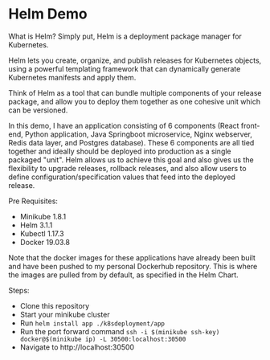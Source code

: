 # Helm Demo

What is Helm? Simply put, Helm is a deployment package manager for Kubernetes.

Helm lets you create, organize, and publish releases for Kubernetes objects, using a powerful templating framework that can dynamically generate Kubernetes manifests and apply them.

Think of Helm as a tool that can bundle multiple components of your release package, and allow you to deploy them together as one cohesive unit which can be versioned.

In this demo, I have an application consisting of 6 components (React front-end, Python application, Java Springboot microservice, Nginx webserver, Redis data layer, and Postgres database). These 6 components are all tied together and ideally should be deployed into production as a single packaged "unit". Helm allows us to achieve this goal and also gives us the flexibility to upgrade releases, rollback releases, and also allow users to define configuration/specification values that feed into the deployed release.

Pre Requisites:
- Minikube 1.8.1
- Helm 3.1.1
- Kubectl 1.17.3
- Docker 19.03.8

Note that the docker images for these applications have already been built and have been pushed to my personal Dockerhub repository. This is where the images are pulled from by default, as specified in the Helm Chart.

Steps:
- Clone this repository
- Start your minikube cluster
- Run `helm install app ./k8sdeployment/app`
- Run the port forward command `ssh -i $(minikube ssh-key) docker@$(minikube ip) -L 30500:localhost:30500`
- Navigate to http://localhost:30500
